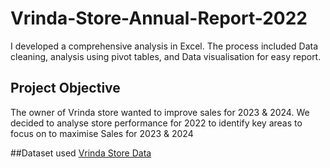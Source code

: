 # Vrinda-Store-Annual-Report-2022
I developed a comprehensive analysis in Excel. The process included Data cleaning, analysis using pivot tables, and Data visualisation for easy report.

## Project Objective
The owner of Vrinda store wanted to improve sales for 2023 & 2024. We decided to analyse store performance for 2022 to identify key areas to focus on to maximise Sales for 2023 & 2024

##Dataset used
<a href=https://github.com/42trustokerezi/Vrinda-Store-Annual-Report-2022/blob/main/Vrinda%20Store%20Data%20Analysis.xlsx>Vrinda Store Data </a>


